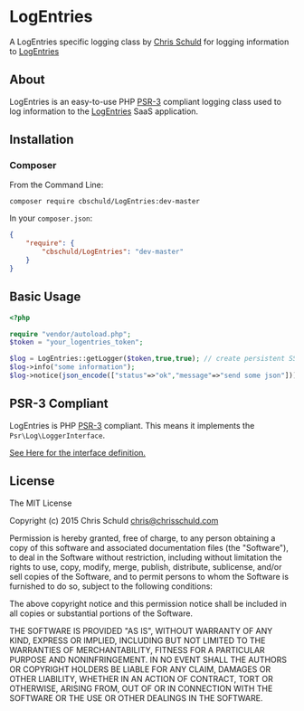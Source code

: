 # LogEntries
A LogEntries specific logging class by [Chris Schuld](http://chrisschuld.com/) for logging information to [LogEntries](https://logentries.com)

## About

LogEntries is an easy-to-use PHP [PSR-3](https://github.com/php-fig/fig-standards/blob/master/accepted/PSR-3-logger-interface.md)
compliant logging class used to log information to the [LogEntries](https://logentries.com) SaaS application.

## Installation

### Composer

From the Command Line:

```
composer require cbschuld/LogEntries:dev-master
```

In your `composer.json`:

``` json
{
    "require": {
        "cbschuld/LogEntries": "dev-master"
    }
}
```

## Basic Usage

``` php
<?php

require "vendor/autoload.php";
$token = "your_logentries_token";

$log = LogEntries::getLogger($token,true,true); // create persistent SSL-based connection
$log->info("some information");
$log->notice(json_encode(["status"=>"ok","message"=>"send some json"]));

```


## PSR-3 Compliant

LogEntries is PHP [PSR-3](https://github.com/php-fig/fig-standards/blob/master/accepted/PSR-3-logger-interface.md)
compliant. This means it implements the `Psr\Log\LoggerInterface`.

[See Here for the interface definition.](https://github.com/php-fig/fig-standards/blob/master/accepted/PSR-3-logger-interface.md#3-psrlogloggerinterface)


## License

The MIT License

Copyright (c) 2015 Chris Schuld <chris@chrisschuld.com>

Permission is hereby granted, free of charge, to any person obtaining a copy
of this software and associated documentation files (the "Software"), to deal
in the Software without restriction, including without limitation the rights
to use, copy, modify, merge, publish, distribute, sublicense, and/or sell
copies of the Software, and to permit persons to whom the Software is
furnished to do so, subject to the following conditions:

The above copyright notice and this permission notice shall be included in
all copies or substantial portions of the Software.

THE SOFTWARE IS PROVIDED "AS IS", WITHOUT WARRANTY OF ANY KIND, EXPRESS OR
IMPLIED, INCLUDING BUT NOT LIMITED TO THE WARRANTIES OF MERCHANTABILITY,
FITNESS FOR A PARTICULAR PURPOSE AND NONINFRINGEMENT. IN NO EVENT SHALL THE
AUTHORS OR COPYRIGHT HOLDERS BE LIABLE FOR ANY CLAIM, DAMAGES OR OTHER
LIABILITY, WHETHER IN AN ACTION OF CONTRACT, TORT OR OTHERWISE, ARISING FROM,
OUT OF OR IN CONNECTION WITH THE SOFTWARE OR THE USE OR OTHER DEALINGS IN
THE SOFTWARE.